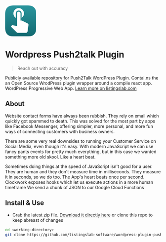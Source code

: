 ![Wordpress Push2talk Plugin](./push2talk/public/push2talk.png)

# Wordpress Push2talk Plugin

> Reach out with accuracy

Publicly available repository for Push2Talk WordPress Plugin. Contai.ns the an Open Source WrodPress plugin wrapper around a compile react app. WordPress Progressive Web App. [Learn more on listingslab.com](https://listingslab.com/work/wordpress/plugins/push2talk/)

## About

Website contact forms have always been rubbish. They rely on email which quickly got spammed to death. This was solved for the most part by apps like Facebook Messenger, offering simpler, more personal, and more fun ways of connecting customers with business owners.

There are some very real downsides to running your Customer Service on Social Media, even though it's easy. With modern JavaScript we can use fancy pants events for pretty much everything, but in this case we wanted something more old skool. Like a heart beat. 

Sometimes doing things at the speed of JavaScript isn't good for a user. They are human and they don't measure time in milliseconds. They measure it in seconds, so we do too. The App's heart beats once per second. Clockwork exposes hooks which let us execute actions in a more human timeframe We send a chunk of JSON to our Google Cloud Functions

## Install & Use

- Grab the latest zip file. [Download it directly here](https://github.com/listingslab-software/wordpress-plugin-push2talk/raw/master/latest.zip) or clone this repo to keep abreast of changes

```bash
cd <working-directory>
git clone https://github.com/listingslab-software/wordpress-plugin-push2talk.git
```

